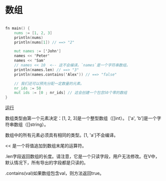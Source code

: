 # 数组

```v

fn main() {
    nums := [1, 2, 3]
    println(nums)
    println(nums[1]) // ==> "2" 

    mut names := ['John']
    names << 'Peter' 
    names << 'Sam' 
    // names << 10  <-- 这不会编译。`names`是一个字符串数组。  
    println(names.len) // ==> "3" 
    println(names.contains('Alex')) // ==> "false" 

    // 我们还可以预先分配一定数量的元素。  
    nr_ids := 50
    mut ids := [0 ; nr_ids] // 这会创建一个包含50个零的数组  
}

```

[运行](https://vlang.io/play)

数组类型由第一个元素决定：[1, 2, 3]是一个整型数组（[]int）。
['a', 'b']是一个字符串数组（[]string）。

数组中的所有元素必须具有相同的类型。[1, 'a']不会编译。

<< 是一个将值追加到数组末尾的运算符。

.len字段返回数组的长度。请注意，它是一个只读字段，用户无法修改。在V中，默认情况下，所有导出的字段都是只读的。

.contains(val)如果数组包含val，则方法返回true。
